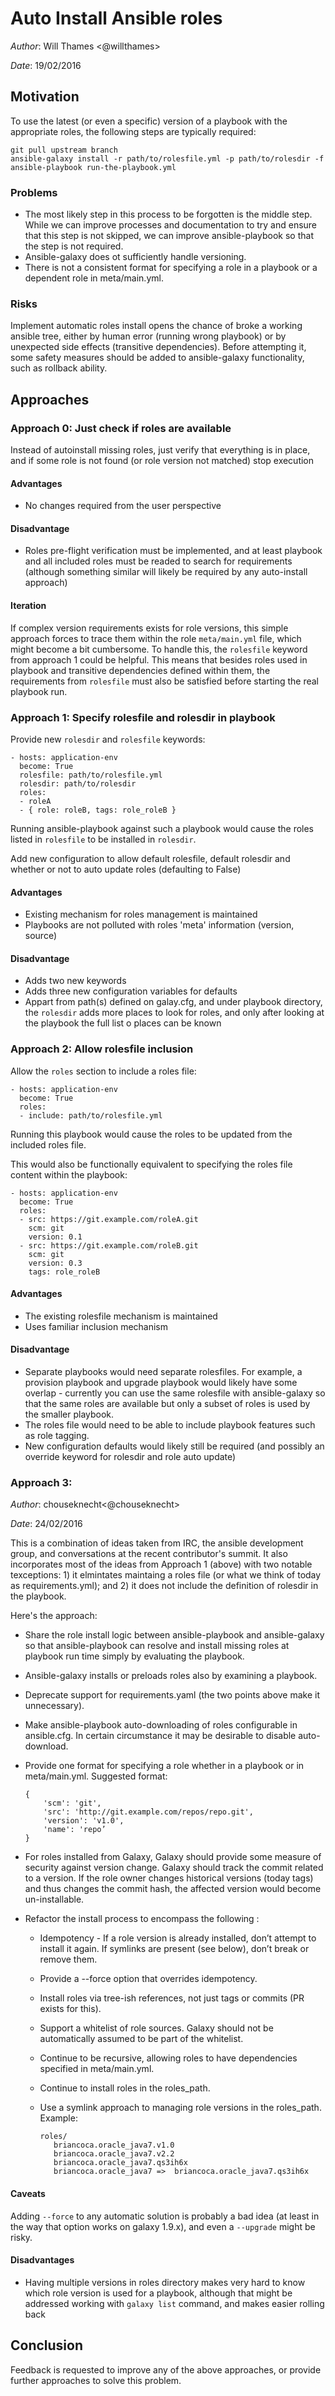 # Auto Install Ansible roles

*Author*: Will Thames <@willthames>

*Date*: 19/02/2016

## Motivation

To use the latest (or even a specific) version of a playbook with the
appropriate roles, the following steps are typically required:

```
git pull upstream branch
ansible-galaxy install -r path/to/rolesfile.yml -p path/to/rolesdir -f
ansible-playbook run-the-playbook.yml
```

### Problems

- The most likely step in this process to be forgotten is the middle step. While we can improve processes and documentation to try and ensure that this step is not skipped, we can improve ansible-playbook so that the step is not required.
- Ansible-galaxy does ot sufficiently handle versioning. 
- There is not a consistent format for specifying a role in a playbook or a dependent role in meta/main.yml.

### Risks

Implement automatic roles install opens the chance of broke a working ansible
tree, either by human error (running wrong playbook) or by unexpected side
effects (transitive dependencies). Before attempting it, some safety measures
should be added to ansible-galaxy functionality, such as rollback ability.

## Approaches

### Approach 0: Just check if roles are available

Instead of autoinstall missing roles, just verify that everything is in place,
and if some role is not found (or role version not matched) stop execution

#### Advantages

- No changes required from the user perspective

#### Disadvantage

- Roles pre-flight verification must be implemented, and at least playbook
  and all included roles must be readed to search for requirements (although
  something similar will likely be required by any auto-install approach)

#### Iteration

If complex version requirements exists for role versions, this simple approach
forces to trace them within the role `meta/main.yml` file, which might become
a bit cumbersome. To handle this, the `rolesfile` keyword from approach 1 could
be helpful. This means that besides roles used in playbook and transitive
dependencies defined within them, the requirements from `rolesfile` must also
be satisfied before starting the real playbook run.

### Approach 1: Specify rolesfile and rolesdir in playbook

Provide new `rolesdir` and `rolesfile` keywords:

```
- hosts: application-env
  become: True
  rolesfile: path/to/rolesfile.yml
  rolesdir: path/to/rolesdir
  roles:
  - roleA
  - { role: roleB, tags: role_roleB }
```

Running ansible-playbook against such a playbook would cause the roles listed in
`rolesfile` to be installed in `rolesdir`.

Add new configuration to allow default rolesfile, default rolesdir and
whether or not to auto update roles (defaulting to False)

#### Advantages

- Existing mechanism for roles management is maintained
- Playbooks are not polluted with roles 'meta' information (version, source)

#### Disadvantage

- Adds two new keywords
- Adds three new configuration variables for defaults
- Appart from path(s) defined on galay.cfg, and under playbook directory, the
  `rolesdir` adds more places to look for roles, and only after looking at the
  playbook the full list o places can be known

### Approach 2: Allow rolesfile inclusion

Allow the `roles` section to include a roles file:

```
- hosts: application-env
  become: True
  roles:
  - include: path/to/rolesfile.yml
```

Running this playbook would cause the roles to be updated from the included
roles file.

This would also be functionally equivalent to specifying the roles file
content within the playbook:

```
- hosts: application-env
  become: True
  roles:
  - src: https://git.example.com/roleA.git
    scm: git
    version: 0.1
  - src: https://git.example.com/roleB.git
    scm: git
    version: 0.3
    tags: role_roleB
```

#### Advantages

- The existing rolesfile mechanism is maintained
- Uses familiar inclusion mechanism

#### Disadvantage

- Separate playbooks would need separate rolesfiles. For example, a provision
  playbook and upgrade playbook would likely have some overlap - currently
  you can use the same rolesfile with ansible-galaxy so that the same
  roles are available but only a subset of roles is used by the smaller
  playbook.
- The roles file would need to be able to include playbook features such
  as role tagging.
- New configuration defaults would likely still be required (and possibly
  an override keyword for rolesdir and role auto update)


### Approach 3:  

*Author*: chouseknecht<@chouseknecht>

*Date*: 24/02/2016

This is a combination of ideas taken from IRC, the ansible development group, and conversations at the recent contributor's summit. It also incorporates most of the ideas from Approach 1 (above) with two notable texceptions: 1) it elmintates maintaing a roles file (or what we think of today as requirements.yml); and 2) it does not include the definition of rolesdir in the playbook.

Here's the approach:

- Share the role install logic between ansible-playbook and ansible-galaxy so that ansible-playbook can resolve and install missing roles at playbook run time simply by evaluating the playbook.
- Ansible-galaxy installs or preloads roles also by examining a playbook.
- Deprecate support for requirements.yaml (the two points above make it unnecessary).
- Make ansible-playbook auto-downloading of roles configurable in ansible.cfg. In certain circumstance it may be desirable to disable auto-download.
- Provide one format for specifying a role whether in a playbook or in meta/main.yml. Suggested format: 

    ```
    {
        'scm': 'git',
        'src': 'http://git.example.com/repos/repo.git',
        'version': 'v1.0',
        'name': 'repo’
    }
    ```
- For roles installed from Galaxy, Galaxy should provide some measure of security against version change. Galaxy should track the commit related to a version. If the role owner changes historical versions (today tags) and thus changes the commit hash, the affected version would become un-installable.

- Refactor the install process to encompass the following :

    - Idempotency - If a role version is already installed, don’t attempt to install it again. If symlinks are present (see below), don’t break or remove them.
    - Provide a --force option that overrides idempotency.
    - Install roles via tree-ish references, not just tags or commits (PR exists for this).
    - Support a whitelist of role sources. Galaxy should not be automatically assumed to be part of the whitelist.
    - Continue to be recursive, allowing roles to have dependencies specified in meta/main.yml.
    - Continue to install roles in the roles_path.
    - Use a symlink approach to managing role versions in the roles_path. Example:

        ```
        roles/
           briancoca.oracle_java7.v1.0
           briancoca.oracle_java7.v2.2
           briancoca.oracle_java7.qs3ih6x
           briancoca.oracle_java7 =>  briancoca.oracle_java7.qs3ih6x
        ```
    
#### Caveats

Adding `--force` to any automatic solution is probably a bad idea (at least
in the way that option works on galaxy 1.9.x), and even a `--upgrade` might
be risky.

#### Disadvantages

- Having multiple versions in roles directory makes very hard to know which
  role version is used for a playbook, although that might be addressed working
  with `galaxy list` command, and makes easier rolling back

## Conclusion

Feedback is requested to improve any of the above approaches, or provide further approaches to solve this problem.
